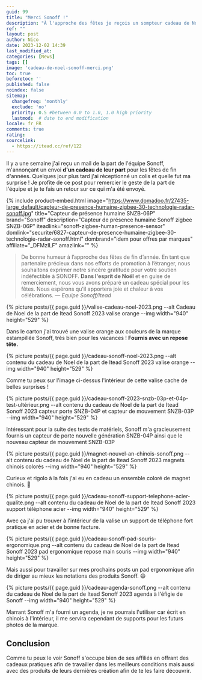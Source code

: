 ```yaml
---
guid: 99
title: "Merci Sonoff !"
description: "À l'approche des fêtes je reçois un sompteur cadeau de Noel de la part de Sonoff"
ref: ""
layout: post
author: Nico
date: 2023-12-02 14:39
last_modified_at: 
categories: [News]
tags: []
image: 'cadeau-de-noel-sonoff-merci.png'
toc: true
beforetoc: ''
published: false
noindex: false
sitemap:
  changefreq: 'monthly'
  exclude: 'no'
  priority: 0.5 #between 0.0 to 1.0, 1.0 high priority
  lastmod:  # date to end modification
locale: fr_FR
comments: true
rating:  
sourcelink:
  - https://itead.cc/ref/122
---
```


Il y a une semaine j'ai reçu un mail de la part de l'équipe Sonoff, m'annonçant un envoi **d'un cadeau de leur part** pour les fêtes de fin d'années. Quelques jour plus tard j'ai réceptionné un colis et quelle fut ma surprise !
Je profite de ce post pour remercier le geste de la part de l'équipe et je te fais un retour sur ce qui m'a été envoyé.

{% include product-embed.html image="https://www.domadoo.fr/27435-large_default/capteur-de-presence-humaine-zigbee-30-technologie-radar-sonoff.jpg" title="Capteur de présence humaine SNZB-06P" brand="Sonoff" description="Capteur de présence humaine Sonoff zigbee SNZB-06P" iteadlink="sonoff-zigbee-human-presence-sensor" domlink="securite/6827-capteur-de-presence-humaine-zigbee-30-technologie-radar-sonoff.html" dombrand="idem pour offres par marques" affiliate="_DFMzILF" amazlink="" %}


> De bonne humeur à l’approche des fêtes de fin d’année. En tant que partenaire précieux dans nos efforts de promotion à l’étranger, nous souhaitons exprimer notre sincère gratitude pour votre soutien indéfectible à SONOFF. **Dans l'esprit de Noël** et en guise de remerciement, nous vous avons préparé un cadeau spécial pour les fêtes. Nous espérons qu'il apportera joie et chaleur à vos célébrations. <cite>— Equipe Sonoff/Itead</cite>

{% picture posts/{{ page.guid }}/valise-cadeau-noel-2023.png --alt Cadeau de Noel de la part de Itead Sonoff 2023 valise orange --img width="940" height="529" %}

Dans le carton j'ai trouvé une valise orange aux couleurs de la marque estampillée Sonoff, très bien pour les vacances ! **Fournis avec un repose tête.**

{% picture posts/{{ page.guid }}/cadeau-sonoff-noel-2023.png --alt contenu du cadeau de Noel de la part de Itead Sonoff 2023 valise orange --img width="940" height="529" %}

Comme tu peux sur l'image ci-dessus l'intérieur de cette valise cache de belles surprises !

{% picture posts/{{ page.guid }}/cadeau-sonoff-2023-snzb-03p-et-04p-test-ultérieur.png --alt contenu du cadeau de Noel de la part de Itead Sonoff 2023 capteur porte SNZB-04P et capteur de mouvement SNZB-03P --img width="940" height="529" %}

Intéressant pour la suite des tests de matériels, Sonoff m'a gracieusement fournis un capteur de porte nouvelle génération SNZB-04P ainsi que le nouveau capteur de mouvement SNZB-03P

{% picture posts/{{ page.guid }}/magnet-nouvel-an-chinois-sonoff.png --alt contenu du cadeau de Noel de la part de Itead Sonoff 2023 magnets chinois colorés --img width="940" height="529" %}

Curieux et rigolo à la fois j'ai eu en cadeau un ensemble coloré de magnet chinois. 🤪

{% picture posts/{{ page.guid }}/cadeau-sonoff-support-telephone-acier-qualite.png --alt contenu du cadeau de Noel de la part de Itead Sonoff 2023 support téléphone acier --img width="940" height="529" %}

Avec ça j'ai pu trouver à l'intérieur de la valise un support de téléphone fort pratique en acier et de bonne facture.

{% picture posts/{{ page.guid }}/cadeau-sonoff-pad-souris-ergonomique.png --alt contenu du cadeau de Noel de la part de Itead Sonoff 2023 pad ergonomique repose main souris --img width="940" height="529" %}

Mais aussi pour travailler sur mes prochains posts un pad ergonomique afin de diriger au mieux les notations des produits Sonoff. 😄

{% picture posts/{{ page.guid }}/cadeau-agenda-sonoff.png --alt contenu du cadeau de Noel de la part de Itead Sonoff 2023 agenda à l'éfigie de Sonoff --img width="940" height="529" %}

Marrant Sonoff m'a fourni un agenda, je ne pourrais l'utiliser car écrit en chinois à l'intérieur, il me servira cependant de supports pour les futurs photos de la marque.

## Conclusion

Comme tu peux le voir Sonoff s'occupe bien de ses affiliés en offrant des cadeaux pratiques afin de travailler dans les meilleurs conditions mais aussi avec des produits de leurs dernières création afin de te les faire découvrir.